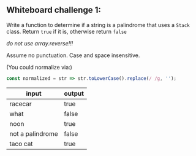 ## Whiteboard challenge 1:

Write a function to determine if a string is a palindrome that uses a `Stack` class.
Return `true` if it is, otherwise return `false`

*do not use array.reverse!!!*

Assume no punctuation. Case and space insensitive. 

(You could normalize via:)

```js
const normalized = str => str.toLowerCase().replace(/ /g, '');
```


input | output
---|---
racecar | true
what | false
noon | true
not a palindrome | false
taco cat | true